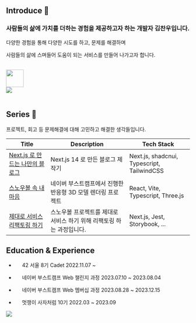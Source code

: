 ## Introduce 💬

<!--
**kcwww/kcwww** is a ✨ _special_ ✨ repository because its `README.md` (this file) appears on your GitHub profile.

Here are some ideas to get you started:

- 🔭 I’m currently working on ...
- 🌱 I’m currently learning ...
- 👯 I’m looking to collaborate on ...
- 🤔 I’m looking for help with ...
- 💬 Ask me about ...
- 📫 How to reach me: ...
- 😄 Pronouns: ...
- ⚡ Fun fact: ...
-->

### 사람들의 삶에 가치를 더하는 경험을 제공하고자 하는 개발자 김찬우입니다.

다양한 경험을 통해 다양한 시도를 하고, 문제를 해결하며

사람들의 삶에 스며들어 도움이 되는 서비스를 만들어 나가고자 합니다.


<br>

<div>
<a href="https://www.chanwooyam.dev/">
    <img src="https://d259untsmih4mi.cloudfront.net/main/main.png" width="48"/> 
</a>
<br>
<a href="https://www.chanwooyam.dev/">
    <img src="https://img.shields.io/badge/찬우얌 블로그-40AEF0?"/>
</a>
</div>

<br>

## Series 🔭

프로젝트, 회고 등 문제해결에 대해 고민하고 해결한 생각들입니다.

| Title | Description | Tech Stack |
| ---- | ---- | -------- |
| [Next.js 로 만드는 나만의 블로그](https://www.chanwooyam.dev/series/next-blog) | Next.js 14 로 만든 블로그 제작기 | Next.js, shadcnui, Typescript, TailwindCSS |
| [스노우볼 속 내 마음](https://www.chanwooyam.dev/series/snowball-project) | 네이버 부스트캠프에서 진행한 반응형 3D 모델 렌더링 프로젝트 | React, Vite, Typescript, Three.js |
| [제대로 서비스 리팩토링 하기](https://www.chanwooyam.dev/series/project-refactor) | 스노우볼 프로젝트를 제대로 서비스 하기 위해 리팩토링 하는 과정입니다. | Next.js, Jest, Storybook, ... |





## Education & Experience

- <img src="https://github.com/kcwww/kcwww/assets/98443541/3e5c6782-0494-4905-90f1-8dada36cdf32" width="16"> 42 서울 8기 Cadet 2022.11.07 ~


- <img src="https://user-images.githubusercontent.com/39405316/186857877-b1b4c4e2-5e83-433e-922b-73c61dbdf992.png" width="16"> 네이버 부스트캠프 Web 챌린지 과정 2023.07.10 ~ 2023.08.04


- <img src="https://user-images.githubusercontent.com/39405316/186857877-b1b4c4e2-5e83-433e-922b-73c61dbdf992.png" width="16"> 네이버 부스트캠프 Web 멤버십 과정 2023.08.28 ~ 2023.12.15

- <img src="https://github.com/kcwww/kcwww/assets/98443541/9b09dcc9-3d32-4764-a5b3-6529b0cd4586" width="16"> 멋쟁이 사자처럼 10기 2022.03 ~ 2023.09

<img src="https://github-readme-stats.vercel.app/api/top-langs/?username=kcwww&layout=compact">

<!--sns
<h3 align='center'>Contact</h3>
<p align='center'>
<a href="https://www.instagram.com/kcwww.w/"><img src="https://img.shields.io/badge/Instagram-E4405F?style=flat&logo=Instagram&logoColor=white"/></a>&nbsp
<a href="https://www.facebook.com/people/%EA%B9%80%EC%B0%AC%EC%9A%B0/100003078877927/"><img src="https://img.shields.io/badge/Facebook-1877F2?style=flat&logo=Facebook&logoColor=white"/></a>&nbsp
<a href="https://cwkim0321.tistory.com"><img src="https://img.shields.io/badge/Blog-FF9800?style=flat&logo=Blogger&logoColor=white"/></a>&nbsp
<a href="mailto:"cwkim0321@gmail.com"><img src="https://img.shields.io/badge/Gmail-EA4335?style=flat&logo=Gmail&logoColor=white"/></a>&nbsp
</p>
-->

